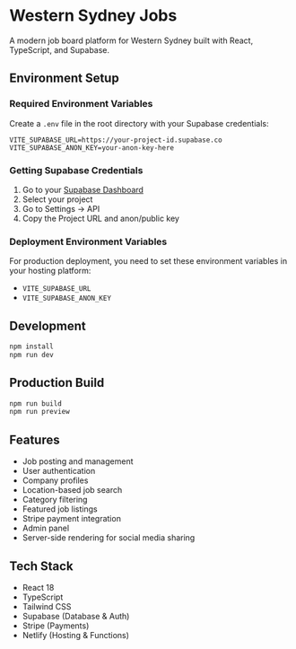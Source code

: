 # Western Sydney Jobs

A modern job board platform for Western Sydney built with React, TypeScript, and Supabase.

## Environment Setup

### Required Environment Variables

Create a `.env` file in the root directory with your Supabase credentials:

```env
VITE_SUPABASE_URL=https://your-project-id.supabase.co
VITE_SUPABASE_ANON_KEY=your-anon-key-here
```

### Getting Supabase Credentials

1. Go to your [Supabase Dashboard](https://supabase.com/dashboard)
2. Select your project
3. Go to Settings → API
4. Copy the Project URL and anon/public key

### Deployment Environment Variables

For production deployment, you need to set these environment variables in your hosting platform:

- `VITE_SUPABASE_URL`
- `VITE_SUPABASE_ANON_KEY`

## Development

```bash
npm install
npm run dev
```

## Production Build

```bash
npm run build
npm run preview
```

## Features

- Job posting and management
- User authentication
- Company profiles
- Location-based job search
- Category filtering
- Featured job listings
- Stripe payment integration
- Admin panel
- Server-side rendering for social media sharing

## Tech Stack

- React 18
- TypeScript
- Tailwind CSS
- Supabase (Database & Auth)
- Stripe (Payments)
- Netlify (Hosting & Functions)